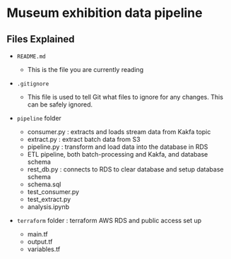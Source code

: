 # Museum exhibition data pipeline

## Files Explained

- `README.md`
  - This is the file you are currently reading
- `.gitignore`
  - This file is used to tell Git what files to ignore for any changes. This can be safely ignored.

- `pipeline` folder
  - consumer.py : extracts and loads stream data from Kakfa topic
  - extract.py : extract batch data from S3
  - pipeline.py : transform and load data into the database in RDS
  - ETL pipeline, both batch-processing and Kakfa, and database schema
  - rest_db.py : connects to RDS to clear database and setup database schema
  - schema.sql
  - test_consumer.py
  - test_extract.py
  - analysis.ipynb

- `terraform` folder : terraform AWS RDS and public access set up
  - main.tf
  - output.tf
  - variables.tf
